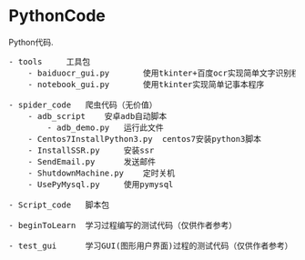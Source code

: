 # PythonCode
Python代码.
<pre>
- tools     工具包
    - baiduocr_gui.py       使用tkinter+百度ocr实现简单文字识别程序
    - notebook_gui.py       使用tkinter实现简单记事本程序

- spider_code   爬虫代码（无价值）
    - adb_script    安卓adb自动脚本
        - adb_demo.py   运行此文件
    - Centos7InstallPython3.py  centos7安装python3脚本
    - InstallSSR.py     安装ssr
    - SendEmail.py      发送邮件
    - ShutdownMachine.py    定时关机
    - UsePyMysql.py     使用pymysql
    
- Script_code   脚本包

- beginToLearn  学习过程编写的测试代码（仅供作者参考）

- test_gui      学习GUI(图形用户界面)过程的测试代码（仅供作者参考）


</pre>